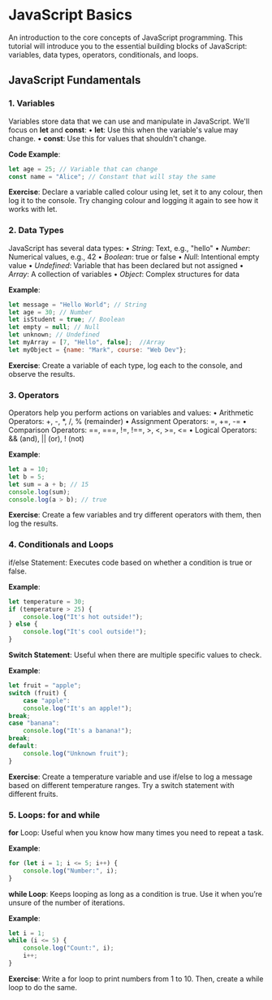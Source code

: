 # JavaScript Basics
An introduction to the core concepts of JavaScript programming.
This tutorial will introduce you to the essential building blocks of JavaScript: variables, data types, operators, conditionals, and loops.

## JavaScript Fundamentals
### 1. Variables
Variables store data that we can use and manipulate in JavaScript. We'll focus on **let** and **const**:
• **let**: Use this when the variable's value may change.
• **const**: Use this for values that shouldn't change.

**Code Example**:
```javascript
let age = 25; // Variable that can change
const name = "Alice"; // Constant that will stay the same
```

**Exercise**: Declare a variable called colour using let, set it to any colour, then log it to the console. Try changing colour and logging it again to see how it works with let.

### 2. Data Types
JavaScript has several data types:
• _String_: Text, e.g., "hello"
• _Number_: Numerical values, e.g., 42
• _Boolean_: true or false
• _Null_: Intentional empty value
• _Undefined_: Variable that has been declared but not assigned
• _Array_: A collection of variables
• _Object_: Complex structures for data

**Example**:
```javascript
let message = "Hello World"; // String
let age = 30; // Number
let isStudent = true; // Boolean
let empty = null; // Null
let unknown; // Undefined
let myArray = [7, "Hello", false];  //Array
let myObject = {name: "Mark", course: "Web Dev"};
```

**Exercise**: Create a variable of each type, log each to the console, and observe the results.

### 3. Operators
Operators help you perform actions on variables and values:
• Arithmetic Operators: +, -, *, /, % (remainder)
• Assignment Operators: =, +=, -=
• Comparison Operators: ==, ===, !=, !==, >, <, >=, <=
• Logical Operators: && (and), || (or), ! (not)

**Example**:
```javascript
let a = 10;
let b = 5;
let sum = a + b; // 15
console.log(sum);
console.log(a > b); // true
```

**Exercise**: Create a few variables and try different operators with them, then log the results.

### 4. Conditionals and Loops
if/else Statement: Executes code based on whether a condition is true or false.

**Example**:
```javascript
let temperature = 30;
if (temperature > 25) {
    console.log("It's hot outside!");
} else {
    console.log("It's cool outside!");
}
```

**Switch Statement**: Useful when there are multiple specific values to check.

**Example**:
```javascript
let fruit = "apple";
switch (fruit) {
    case "apple":
    console.log("It's an apple!");
break;
case "banana":
    console.log("It's a banana!");
break;
default:
    console.log("Unknown fruit");
}
```

**Exercise**: Create a temperature variable and use if/else to log a message based on different temperature ranges. 
Try a switch statement with different fruits.

### 5. Loops: for and while
**for** Loop: Useful when you know how many times you need to repeat a task.

**Example**:
```javascript
for (let i = 1; i <= 5; i++) {
    console.log("Number:", i);
}
```

**while Loop**: Keeps looping as long as a condition is true. Use it when you’re unsure of the number of iterations.

**Example**:
```javascript
let i = 1;
while (i <= 5) {
    console.log("Count:", i);
    i++;
}
```

**Exercise**: Write a for loop to print numbers from 1 to 10. Then, create a while loop to do the same.

